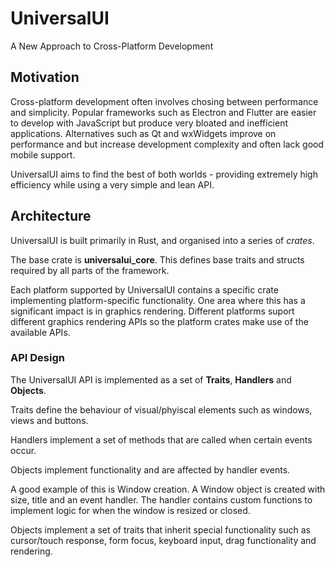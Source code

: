 # UniversalUI
A New Approach to Cross-Platform Development

## Motivation

Cross-platform development often involves chosing between performance and simplicity. 
Popular frameworks such as Electron and Flutter are easier to develop with JavaScript but produce very bloated and inefficient applications.
Alternatives such as Qt and wxWidgets improve on performance and but increase development complexity and often lack good mobile support.

UniversalUI aims to find the best of both worlds - providing extremely high efficiency while using a very simple and lean API.

## Architecture

UniversalUI is built primarily in Rust, and organised into a series of *crates*.

The base crate is **universalui_core**. This defines base traits and structs required by all parts of the framework.

Each platform supported by UniversalUI contains a specific crate implementing platform-specific functionality.
One area where this has a significant impact is in graphics rendering. 
Different platforms suport different graphics rendering APIs so the platform crates make use of the available APIs.

### API Design

The UniversalUI API is implemented as a set of **Traits**, **Handlers** and **Objects**.

Traits define the behaviour of visual/phyiscal elements such as windows, views and buttons.

Handlers implement a set of methods that are called when certain events occur.

Objects implement functionality and are affected by handler events.

A good example of this is Window creation. A Window object is created with size, title and an event handler.
The handler contains custom functions to implement logic for when the window is resized or closed.

Objects implement a set of traits that inherit special functionality such as cursor/touch response, form focus, keyboard input, drag functionality and rendering.

<!---
Central to UniversalUI is the **UniversalUI-Server**. 
This manages communication between UniversalUI modules, and is key to the flexibility of UniversalUI.
It can be installed as a shared framework (UNIX platforms only), or bundled within the application bundle (all plaforms).

**UniversalUI Clients** contain application code, and are entirely source-code compatible between different platforms.
These contain the entry point of any app that runs on UniversalUI, and support many different development flows.

Clients can be written with a variety of languages, although support for each language depends on the platform:

- Rust (macOS, iOS, Windows, Linux, Android)
- C++ (macOS, iOS, Windows, Linux)
- Python (macOS, Windows, Linux)
- Swift (macOS, iOS)
- JavaScript (requires NodeJS)

**UniversalUI Modules** provide services and functions to the framework. 
The core framework includes a variety of modules that provide key functionality such as windowing and rendering.
Custom and 3rd party modules can be designed, allowing for even more flexibility and modularity.
Modules can be installed system-wide (UNIX platforms only) or locally within the application bundle (all platforms).

-->

